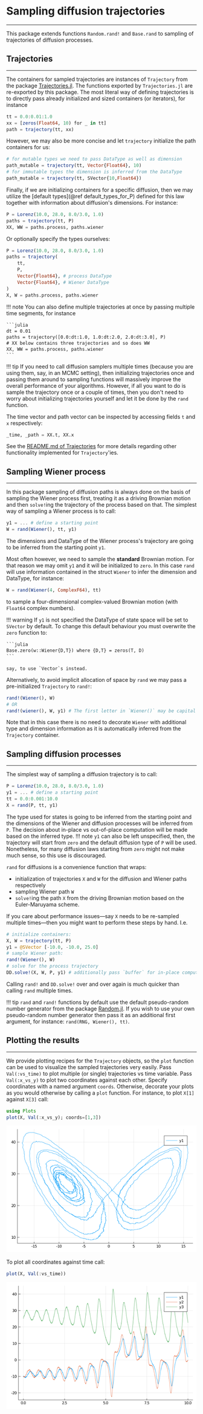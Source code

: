 # Sampling diffusion trajectories
******
This package extends functions `Random.rand!` and `Base.rand` to sampling of trajectories of diffusion processes.

## Trajectories
-------
The containers for sampled trajectories are instances of `Trajectory` from the package [Trajectories.jl](https://github.com/mschauer/Trajectories.jl). The functions exported by `Trajectories.jl` are re-exported by this package. The most literal way of defining trajectories is to directly pass already initialized and sized containers (or iterators), for instance
```julia
tt = 0.0:0.01:1.0
xx = [zeros(Float64, 10) for _ in tt]
path = trajectory(tt, xx)
```
However, we may also be more concise and let `trajectory` initialize the path containers for us:
```julia
# for mutable types we need to pass DataType as well as dimension
path_mutable = trajectory(tt, Vector{Float64}, 10)
# for immutable types the dimension is inferred from the DataType
path_mutable = trajectory(tt, SVector{10,Float64})
```
Finally, if we are initializing containers for a specific diffusion, then we may utilize the [default types](@ref default_types_for_P) defined for this law together with information about diffusion's dimensions. For instance:
```julia
P = Lorenz(10.0, 28.0, 8.0/3.0, 1.0)
paths = trajectory(tt, P)
XX, WW = paths.process, paths.wiener
```
Or optionally specify the types ourselves:
```julia
P = Lorenz(10.0, 28.0, 8.0/3.0, 1.0)
paths = trajectory(
    tt,
    P,
    Vector{Float64}, # process DataType
    Vector{Float64}, # Wiener DataType
)
X, W = paths.process, paths.wiener
```
!!! note
    You can also define multiple trajectories at once by passing multiple time segments, for instance

    ```julia
    dt = 0.01
    paths = trajectory([0.0:dt:1.0, 1.0:dt:2.0, 2.0:dt:3.0], P)
    # XX below contains three trajectories and so does WW
    XX, WW = paths.process, paths.wiener
    ```

!!! tip
    If you need to call diffusion samplers multiple times (because you are using them, say, in an MCMC setting), then initializing trajectories once and passing them around to sampling functions will massively improve the overall performance of your algorithms. However, if all you want to do is sample the trajectory once or a couple of times, then you don't need to worry about initializing trajectories yourself and let it be done by the `rand` function.

The time vector and path vector can be inspected by accessing fields `t` and `x` respectively:
```julia
_time, _path = XX.t, XX.x
```
See the [README.md of Trajectories](https://github.com/mschauer/Trajectories.jl) for more details regarding other functionality implemented for `Trajectory`'ies.

## Sampling Wiener process
-------
In this package sampling of diffusion paths is always done on the basis of sampling the Wiener process first, treating it as a driving Brownian motion and then `solve!`ing the trajectory of the process based on that. The simplest way of sampling a Wiener process is to call:
```julia
y1 = ... # define a starting point
W = rand(Wiener(), tt, y1)
```
The dimensions and DataType of the Wiener process's trajectory are going to be inferred from the starting point `y1`.

Most often however, we need to sample the **standard** Brownian motion. For that reason we may omit `y1` and it will be initialized to `zero`. In this case `rand` will use information contained in the struct `Wiener` to infer the dimension and DataType, for instance:
```julia
W = rand(Wiener(4, ComplexF64), tt)
```
to sample a four-dimensional complex-valued Brownian motion (with `Float64` complex numbers).

!!! warning
    If `y1` is not specified the DataType of state space will be set to `SVector` by default. To change this default behaviour you must overwrite the `zero` function to:

    ```julia
    Base.zero(w::Wiener{D,T}) where {D,T} = zeros(T, D)
    ```

    say, to use `Vector`s instead.

Alternatively, to avoid implicit allocation of space by `rand` we may pass a pre-initialized `Trajectory` to `rand!`:
```julia
rand!(Wiener(), W)
# OR
rand!(wiener(), W, y1) # The first letter in `Wiener()` may be capital or not
```
Note that in this case there is no need to decorate `Wiener` with additional type and dimension information as it is automatically inferred from the `Trajectory` container.

## Sampling diffusion processes
------
The simplest way of sampling a diffusion trajectory is to call:
```julia
P = Lorenz(10.0, 28.0, 8.0/3.0, 1.0)
y1 = ... # define a starting point
tt = 0.0:0.001:10.0
X = rand(P, tt, y1)
```
The type used for states is going to be inferred from the starting point and the dimensions of the Wiener and diffusion processes will be inferred from `P`. The decision about in-place vs out-of-place computation will be made based on the inferred type.
!!! note
    `y1` can also be left unspecified, then, the trajectory will start from `zero` and the default diffusion type of `P` will be used. Nonetheless, for many diffusion laws starting from `zero` might not make much sense, so this use is discouraged.

`rand` for diffusions is a convenience function that wraps:
- initialization of trajectories `X` and `W` for the diffusion and Wiener paths respectively
- sampling Wiener path `W`
- `solve!`ing the path `X` from the driving Brownian motion based on the Euler-Maruyama scheme.

If you care about performance issues—say `X` needs to be re-sampled multiple times—then you might want to perform these steps by hand. I.e.
```julia
# initialize containers:
X, W = trajectory(tt, P)
y1 = @SVector [-10.0, -10.0, 25.0]
# sample Wiener path:
rand!(Wiener(), W)
# solve for the process trajectory
DD.solve!(X, W, P, y1) # additionally pass `buffer` for in-place computations
```
Calling `rand!` and `DD.solve!` over and over again is much quicker than calling `rand` multiple times.

!!! tip
    `rand` and `rand!` functions by default use the default pseudo-random number generator from the package [Random.jl](https://docs.julialang.org/en/v1/stdlib/Random/). If you wish to use your own pseudo-random number generator then pass it as an additional first argument, for instance: `rand(RNG, Wiener(), tt)`.

## Plotting the results
------
We provide plotting recipes for the `Trajectory` objects, so the `plot` function can be used to visualize the sampled trajectories very easily. Pass `Val(:vs_time)` to plot multiple (or single) trajectories vs time variable. Pass `Val(:x_vs_y)` to plot two coordinates against each other. Specify coordinates with a named argument `coords`. Otherwise, decorate your plots as you would otherwise by calling a `plot` function. For instance, to plot `X[1]` against `X[3]` call:
```julia
using Plots
plot(X, Val(:x_vs_y); coords=[1,3])
```
![lorenz_x_vs_y](../assets/manual/sampling/lorenz_x_vs_y.png)

To plot all coordinates against time call:
```julia
plot(X, Val(:vs_time))
```
![lorenz_vs_time](../assets/manual/sampling/lorenz_vs_time.png)
